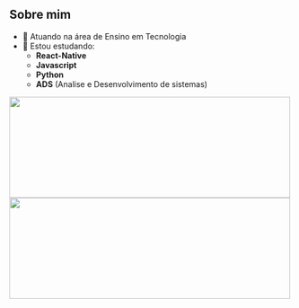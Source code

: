## Sobre mim

- 💼 Atuando na área de Ensino em Tecnologia
- 📖 Estou estudando:
  * __React-Native__
  * __Javascript__
  * __Python__
  * __ADS__ (Analise e Desenvolvimento de sistemas)
<div>
  <img height="180em" width="500cm"src="https://github-readme-stats.vercel.app/api?username=ARibeiroC&show_icons=true&theme=dark">
  <img height="180em" width="500cm" src="https://github-readme-stats.vercel.app/api/top-langs/?username=ARibeiroC&layout=compact">
</div>
